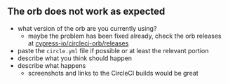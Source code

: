 <!--
  if this is a feature request, delete everything below
  and describe the feature you would like to see in as much detail as possible
-->

## The orb does not work as expected

- what version of the orb are you currently using?
  * maybe the problem has been fixed already, check the orb releases at [cypress-io/circleci-orb/releases](https://github.com/cypress-io/circleci-orb/releases)
- paste the `circle.yml` file if possible or at least the relevant portion
- describe what you think should happen
- describe what happens
  * screenshots and links to the CircleCI builds would be great
